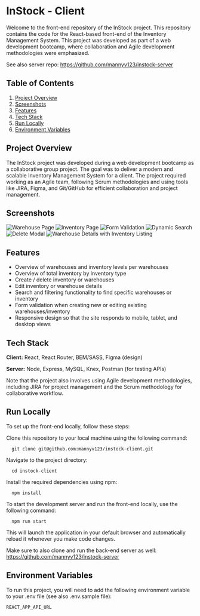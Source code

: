 
# InStock - Client

Welcome to the front-end repository of the InStock project. This repository contains the code for the React-based front-end of the Inventory Management System. This project was developed as part of a web development bootcamp, where collaboration and Agile development methodologies were emphasized.

See also server repo: https://github.com/mannyv123/instock-server

## Table of Contents
1) [Project Overview](#Project-Overview)
2) [Screenshots](#Screenshots)
3) [Features](#Features)
4) [Tech Stack](#Tech-Stack)
5) [Run Locally](#Run-Locally)
6) [Environment Variables](#Environment-Variables)

## Project Overview

The InStock project was developed during a web development bootcamp as a collaborative group project. The goal was to deliver a modern and scalable Inventory Management System for a client. The project required working as an Agile team, following Scrum methodologies and using tools like JIRA, Figma, and Git/GitHub for efficient collaboration and project management.

## Screenshots

![Warehouse Page](https://github.com/mannyv123/instock-client/assets/123426666/a4556f7e-401d-47b1-970e-de6f13506b64)
![Inventory Page](https://github.com/mannyv123/instock-client/assets/123426666/31453a13-87a0-4ea6-b035-4fcfa0a45e0d)
![Form Validation](https://github.com/mannyv123/instock-client/assets/123426666/b5b2f906-041d-4b54-b89a-9071d24faf8a)
![Dynamic Search](https://github.com/mannyv123/instock-client/assets/123426666/4c0d47b8-25c3-47df-9142-bb6bb91e5914)
![Delete Modal](https://github.com/mannyv123/instock-client/assets/123426666/ef3eeec1-ebd8-4772-9a0f-abb481af85b3)
![Warehouse Details with Inventory Listing](https://github.com/mannyv123/instock-client/assets/123426666/f3c4be0c-3795-46bb-b113-663420978004)

## Features

- Overview of warehouses and inventory levels per warehouses
- Overview of total inventory by inventory type
- Create / delete inventory or warehouses
- Edit inventory or warehouse details
- Search and filtering functionality to find specific warehouses or inventory
- Form validation when creating new or editing existing warehouses/inventory
- Responsive design so that the site responds to mobile, tablet, and desktop views

## Tech Stack

**Client:** React, React Router, BEM/SASS, Figma (design)

**Server:** Node, Express, MySQL, Knex, Postman (for testing APIs)

Note that the project also involves using Agile development methodologies, including JIRA for project management and the Scrum methodology for collaborative workflow.

## Run Locally

To set up the front-end locally, follow these steps:

Clone this repository to your local machine using the following command:

```
  git clone git@github.com:mannyv123/instock-client.git
```

Navigate to the project directory:

```
  cd instock-client
```

Install the required dependencies using npm:

```
  npm install
```

To start the development server and run the front-end locally, use the following command:

```
  npm run start
```

This will launch the application in your default browser and automatically reload it whenever you make code changes.

Make sure to also clone and run the back-end server as well:
https://github.com/mannyv123/instock-server

## Environment Variables

To run this project, you will need to add the following environment variable to your .env file (see also .env.sample file):

`REACT_APP_API_URL`
